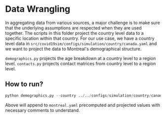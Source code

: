 # Data Wrangling

In aggregating data from various sources, a major challenge is to make sure that the underlying assumptions are respected when they are used together.
The scripts in this folder project the country level data to a specific location within that country.
For our use case, we have a country level data in `src/covid19sim/configs/simulation/country/canada.yaml` and we want to project the data to Montreal's demographical structure.

`demographics.py` projects the age breakdown at a country level to a region level.
`contacts.py` projects contact matrices from country level to a region level.

## How to run?

```python
python demographics.py --country ../../configs/simulation/country/canada.yaml --region ../../configs/simulation/region/montreal.yaml
```
Above will append to `montreal.yaml` precomputed and projected values with necessary comments to understand.
